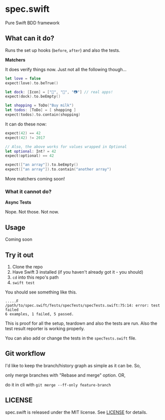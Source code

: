 # spec.swift

Pure Swift BDD framework

## What can it do?

Runs the set up hooks (`before`, `after`) and also the tests.


**Matchers**

It does verify things now. Just not all the following though...

```swift
let love = false
expect(love).to.beTrue()

let dock: [Icon] = ["📔", "🎵", "📷"] // real apps!
expect(dock).to.beEmpty()

let shopping = ToDo("Buy milk")
let todos: [ToDo] = [ shopping ]
expect(todos).to.contain(shopping)
```

It can do these now:

```swift
expect(42) == 42
expect(42) != 2017

// Also, the above works for values wrapped in Optional
let optional: Int? = 42
expect(optional) == 42

expect(["an array"]).to.beEmpty()
expect(["an array"]).to.contain("another array")
```

More matchers coming soon!

### What it cannot do?

**Async Tests**

Nope. Not those. Not now.

## Usage

Coming soon

## Try it out

1. Clone the repo
2. Have Swift 3 installed (if you haven't already got it - you should)
3. `cd` into this repo's path
4. `swift test`

You should see something like this.

```
.....F
/path/to/spec.swift/Tests/specTests/specTests.swift:75:14: error: test failed
6 examples, 1 failed, 5 passed.
```

This is proof for all the setup, teardown and also the tests are run.
Also the test result reporter is working properly.

You can also add or change the tests in the `specTests.swift` file.

## Git workflow

I'd like to keep the branch/history graph as simple as it can be. So,

only merge branches with "Rebase and merge" option. OR,

do it in cli with `git merge --ff-only feature-branch`

## LICENSE

spec.swift is released under the MIT license. See [LICENSE](LICENSE) for details.
